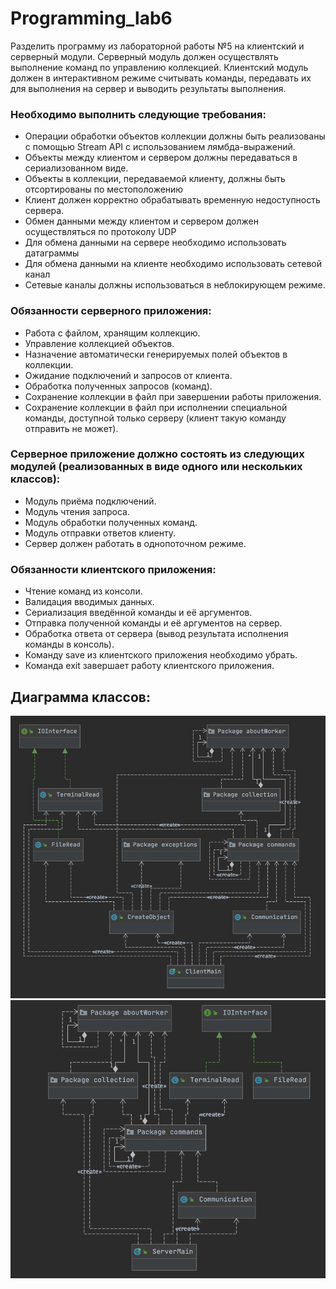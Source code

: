# Programming_lab6

Разделить программу из лабораторной работы №5 на клиентский и серверный модули. Серверный модуль должен осуществлять выполнение команд по управлению коллекцией. Клиентский модуль должен в интерактивном режиме считывать команды, передавать их для выполнения на сервер и выводить результаты выполнения.

### Необходимо выполнить следующие требования:

- Операции обработки объектов коллекции должны быть реализованы с помощью Stream API с использованием лямбда-выражений.
-	Объекты между клиентом и сервером должны передаваться в сериализованном виде.
-	Объекты в коллекции, передаваемой клиенту, должны быть отсортированы по местоположению
-	Клиент должен корректно обрабатывать временную недоступность сервера.
-	Обмен данными между клиентом и сервером должен осуществляться по протоколу UDP
-	Для обмена данными на сервере необходимо использовать датаграммы
-	Для обмена данными на клиенте необходимо использовать сетевой канал
-	Сетевые каналы должны использоваться в неблокирующем режиме.

### Обязанности серверного приложения:

-	Работа с файлом, хранящим коллекцию.
-	Управление коллекцией объектов.
-	Назначение автоматически генерируемых полей объектов в коллекции.
-	Ожидание подключений и запросов от клиента.
-	Обработка полученных запросов (команд).
-	Сохранение коллекции в файл при завершении работы приложения.
-	Сохранение коллекции в файл при исполнении специальной команды, доступной только серверу (клиент такую команду отправить не может).

### Серверное приложение должно состоять из следующих модулей (реализованных в виде одного или нескольких классов):

-	Модуль приёма подключений.
-	Модуль чтения запроса.
-	Модуль обработки полученных команд.
-	Модуль отправки ответов клиенту.
- Сервер должен работать в однопоточном режиме.


### Обязанности клиентского приложения:

-	Чтение команд из консоли.
-	Валидация вводимых данных.
-	Сериализация введённой команды и её аргументов.
-	Отправка полученной команды и её аргументов на сервер.
-	Обработка ответа от сервера (вывод результата исполнения команды в консоль).
-	Команду save из клиентского приложения необходимо убрать.
-	Команда exit завершает работу клиентского приложения.


## Диаграмма классов: 

![Image alt](https://github.com/vlktna/Programming_lab6/blob/master/client_uml.png)
![Image alt](https://github.com/vlktna/Programming_lab6/blob/master/server_uml.png)
